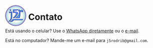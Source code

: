 <style>
img{
    width: 7vmin;
    height: 7vmin;
    margin-bottom: -2vmin;
}
</style>
# ![j5r](./../assets/j5r.svg) Contato

Está usando o celular? Use o [WhatsApp diretamente](https://j5r.github.io/home/j5r) ou o [e-mail](mailto:j5rodrib@gmail.com).

Está no computador? Mande-me um e-mail para `j5rodrib@gmail.com`.
